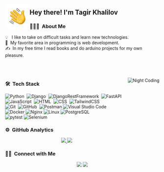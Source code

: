 <img alt="Night Coding" src="https://raw.githubusercontent.com/AVS1508/AVS1508/master/assets/Hand%20Wave.gif" width='80' align="left"/><h2>Hey there! I'm Tagir Khalilov</h2>

<!-- ## 👋  Hey there! I'm Tagir Khalilov -->

### 👨🏻‍💻 &nbsp;About Me

💡 &nbsp; I like to take on difficult tasks and learn new technologies.\
🧡 &nbsp;My favorite area in programming is web development.\
✍️ &nbsp;In my free time I read books and do arduino projects for my own pleasure.
</br></br></br></br>

<img alt="Night Coding" src="https://i.gifer.com/g2dh.gif" align="right" height="200"/>



### 🛠 &nbsp;Tech Stack

![Python](https://img.shields.io/badge/-Python-222222?style=flat&logo=python)&nbsp;
![Django](https://img.shields.io/badge/-Django-222222?style=flat&logo=django&logoColor=0b593c)&nbsp;
![DjangoRestFramework](https://img.shields.io/badge/-DjangoRestFramework-222222?style=flat&logo=django&logoColor=0b593c)&nbsp;
![FastAPI](https://img.shields.io/badge/-FastAPI-222222?style=flat&logo=fastapi&logoColor=0c6b47)&nbsp;\
![JavaScript](https://img.shields.io/badge/-JavaScript-222222?style=flat&logo=javascript)&nbsp;
![HTML](https://img.shields.io/badge/-HTML-222222?style=flat&logo=HTML5)&nbsp;
![CSS](https://img.shields.io/badge/-CSS-222222?style=flat&logo=CSS3&logoColor=1572B6)&nbsp;
![TailwindCSS](https://img.shields.io/badge/-TailwindCSS-222222?style=flat&logo=tailwindCSS&logoColor=38BDF8)\
![Git](https://img.shields.io/badge/-Git-222222?style=flat&logo=git)&nbsp;
![GitHub](https://img.shields.io/badge/-GitHub-222222?style=flat&logo=github)&nbsp;
![Postman](https://img.shields.io/badge/-Postman-222222?style=flat&logo=postman)
![Visual Studio Code](https://img.shields.io/badge/-Visual%20Studio%20Code-222222?style=flat&logo=visual-studio-code&logoColor=007ACC)&nbsp;\
![Docker](https://img.shields.io/badge/-Docker-222222?style=flat&logo=docker)
![Nginx](https://img.shields.io/badge/-Nginx-222222?style=flat&logo=nginx&logoColor=0c6b47)
![Linux](https://img.shields.io/badge/-Linux-222222?style=flat&logo=linux)
![PostgreSQL](https://img.shields.io/badge/-PostgreSQL-222222?style=flat&logo=postgresql)\
![pytest](https://img.shields.io/badge/-pytest-222222?style=flat&logo=pytest)
![Selenium](https://img.shields.io/badge/-Selenium-222222?style=flat&logo=selenium)

### ⚙️ &nbsp;GitHub Analytics

<p align="center">
<a href="https://github.com/geekceo">
  <img height="180em" src="https://github-readme-stats-eight-theta.vercel.app/api?username=geekceo&show_icons=true&theme=algolia&include_all_commits=true&count_private=true"/>
  <img height="180em" src="https://github-readme-stats-eight-theta.vercel.app/api/top-langs/?username=geekceo&layout=compact&langs_count=8&theme=algolia"/>
</a>
</p>

### 🤝🏻 &nbsp;Connect with Me

<p align="center">
<a href="https://www.tagir-khalilov.ru"><img src="https://img.shields.io/badge/-tagir&minus;khalilov.ru-3423A6?style=flat&logo=Google-Chrome&logoColor=white"/></a>
<a target="_blank" href="mailto:khalilov.tg@gmail.com"><img src="https://img.shields.io/badge/-khalilov.tg@gmail.com-D14836?style=flat&logo=Gmail&logoColor=white"/></a>

</p>

